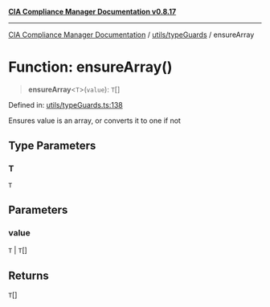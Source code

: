 [**CIA Compliance Manager Documentation v0.8.17**](../../../README.md)

***

[CIA Compliance Manager Documentation](../../../modules.md) / [utils/typeGuards](../README.md) / ensureArray

# Function: ensureArray()

> **ensureArray**\<`T`\>(`value`): `T`[]

Defined in: [utils/typeGuards.ts:138](https://github.com/Hack23/cia-compliance-manager/blob/6a2219920f4c187f7eafa3e355e36b35c9c19248/src/utils/typeGuards.ts#L138)

Ensures value is an array, or converts it to one if not

## Type Parameters

### T

`T`

## Parameters

### value

`T` | `T`[]

## Returns

`T`[]
